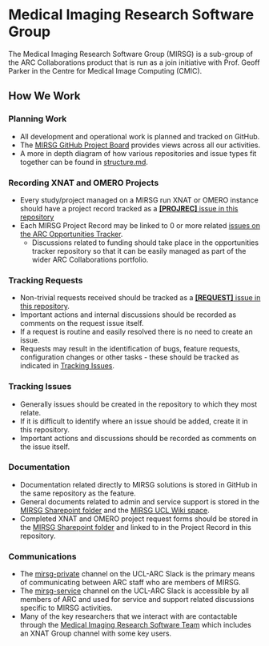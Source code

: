 # Medical Imaging Research Software Group

The Medical Imaging Research Software Group (MIRSG) is a sub-group of the ARC Collaborations product that is run as a join initiative with Prof. Geoff Parker in the Centre for Medical Image Computing (CMIC).

## How We Work

### Planning Work

- All development and operational work is planned and tracked on GitHub.
- The [MIRSG GitHub Project Board](https://github.com/orgs/UCL-MIRSG/projects/3) provides views across all our activities.
- A more in depth diagram of how various repositories and issue types fit together can be found in [structure.md](structure.md).

### Recording XNAT and OMERO Projects

- Every study/project managed on a MIRSG run XNAT or OMERO instance should have a project record tracked as a [**[PROJREC]** issue in this repository](https://github.com/UCL-MIRSG/MIRSG/issues/new?assignees=&labels=project-record&template=mirsg-project.md&title=%5BPROJREC%5D%3A+%3Ctitle%3E)
- Each MIRSG Project Record may be linked to 0 or more related [issues on the ARC Opportunities Tracker](https://github.com/UCL-ARC/research-software-opportunities/issues).
  - Discussions related to funding should take place in the opportunities tracker repository so that it can be easily managed as part of the wider ARC Collaborations portfolio.

### Tracking Requests

- Non-trivial requests received should be tracked as a [**[REQUEST]** issue in this repository](https://github.com/UCL-MIRSG/MIRSG/issues/new?assignees=&labels=request&template=request.yml&title=%5BREQUEST%5D%3A+).
- Important actions and internal discussions should be recorded as comments on the request issue itself.
- If a request is routine and easily resolved there is no need to create an issue.
- Requests may result in the identification of bugs, feature requests, configuration changes or other tasks - these should be tracked as indicated in [Tracking Issues](#tracking-issues).

### Tracking Issues

- Generally issues should be created in the repository to which they most relate.
- If it is difficult to identify where an issue should be added, create it in this repository.
- Important actions and discussions should be recorded as comments on the issue itself.

### Documentation

- Documentation related directly to MIRSG solutions is stored in GitHub in the same repository as the feature.
- General documents related to admin and service support is stored in the [MIRSG Sharepoint folder](https://liveuclac.sharepoint.com/sites/UCLMIRSG-mirsg/Shared%20Documents/Forms/AllItems.aspx) and the [MIRSG UCL Wiki space](https://wiki.ucl.ac.uk/display/MIRSG/).
- Completed XNAT and OMERO project request forms should be stored in the [MIRSG Sharepoint folder](https://liveuclac.sharepoint.com/sites/UCLMIRSG-mirsg/Shared%20Documents/Forms/AllItems.aspx) and linked to in the Project Record in this repository.

### Communications

- The [mirsg-private](https://ucl-arc.slack.com/archives/C02LDRMR78F) channel on the UCL-ARC Slack is the primary means of communicating between ARC staff who are members of MIRSG.
- The [mirsg-service](https://ucl-arc.slack.com/archives/C04ABE6944R) channel on the UCL-ARC Slack is accessible by all members of ARC and used for service and support related discussions specific to MIRSG activities.
- Many of the key researchers that we interact with are contactable through the [Medical Imaging Research Software Team](https://teams.microsoft.com/l/team/19%3a2fa04440a00f41518ea108162f5e1aa6%40thread.tacv2/conversations) which includes an XNAT Group channel with some key users.
